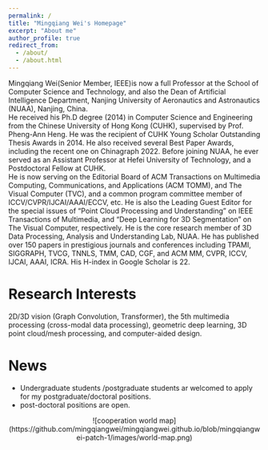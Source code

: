 ```yaml
---
permalink: /
title: "Mingqiang Wei's Homepage"
excerpt: "About me"
author_profile: true
redirect_from: 
  - /about/
  - /about.html
---
```

Mingqiang Wei(Senior Member, IEEE)is now a full Professor at the School of Computer Science and Technology, and also the Dean of Artificial Intelligence Department, Nanjing University of Aeronautics and Astronautics (NUAA), Nanjing, China.   
He received his Ph.D degree (2014) in Computer Science and Engineering from the Chinese University of Hong Kong (CUHK), supervised by Prof. Pheng-Ann Heng. He was the recipient of CUHK Young Scholar Outstanding Thesis Awards in 2014. He also received several Best Paper Awards, including the recent one on Chinagraph 2022. Before joining NUAA, he ever served as an Assistant Professor at Hefei University of Technology, and a Postdoctoral Fellow at CUHK.   
He is now serving on the Editorial Board of ACM Transactions on Multimedia Computing, Communications, and Applications (ACM TOMM), and The Visual Computer (TVC), and a common program committee member of ICCV/CVPR/IJCAI/AAAI/ECCV, etc. He is also the Leading Guest Editor for the special issues of “Point Cloud Processing and Understanding” on IEEE Transactions of Multimedia, and “Deep Learning for 3D Segmentation” on The Visual Computer, respectively. He is the core research member of 3D Data Processing, Analysis and Understanding Lab, NUAA. He has published over 150 papers in prestigious journals and conferences including TPAMI, SIGGRAPH, TVCG, TNNLS, TMM, CAD, CGF, and ACM MM, CVPR, ICCV, IJCAI, AAAI, ICRA. His H-index in Google Scholar is 22.

Research Interests
======
2D/3D vision (Graph Convolution, Transformer), the 5th multimedia processing (cross-modal data processing), geometric deep learning, 3D point cloud/mesh processing, and computer-aided design.


News
======
* Undergraduate students /postgraduate students ar welcomed to apply for my postgraduate/doctoral positions.
* post-doctoral positions are open.


<center>![cooperation world map](https://github.com/mingqiangwei/mingqiangwei.github.io/blob/mingqiangwei-patch-1/images/world-map.png)</center>
